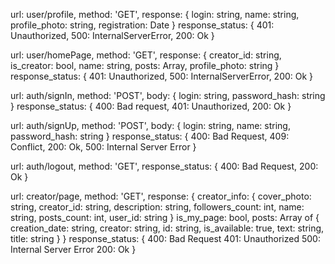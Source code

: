 url: user/profile,
method: 'GET',
response: {
    login: string,
    name: string,
    profile_photo: string,
    registration: Date
}
response_status: {
    401: Unauthorized,
    500: InternalServerError,
    200: Ok
}

url: user/homePage,
method: 'GET',
response: {
    creator_id: string,
    is_creator: bool,
    name: string,
    posts: Array,
    profile_photo: string
}
response_status: {
    401: Unauthorized,
    500: InternalServerError,
    200: Ok
}

url: auth/signIn,
method: 'POST',
body: {
    login: string,
    password_hash: string
}
response_status: {
    400: Bad request,
    401: Unauthorized,
    200: Ok
}

url: auth/signUp,
method: 'POST',
body: {
    login: string,
    name: string,
    password_hash: string
}
response_status: {
    400: Bad Request,
    409: Conflict,
    200: Ok,
    500: Internal Server Error
}

url: auth/logout,
method: 'GET',
response_status: {
    400: Bad Request,
    200: Ok
}

url: creator/page,
method: 'GET',
response: {
    creator_info: {
        cover_photo: string,
        creator_id: string,
        description: string,
        followers_count: int,
        name: string,
        posts_count: int,
        user_id: string
    }
    is_my_page: bool,
    posts: Array of {
        creation_date: string,
        creator: string,
        id: string,
        is_available: true,
        text: string,
        title: string
    }
}
response_status: {
    400: Bad Request
    401: Unauthorized
    500: Internal Server Error
    200: Ok
}
